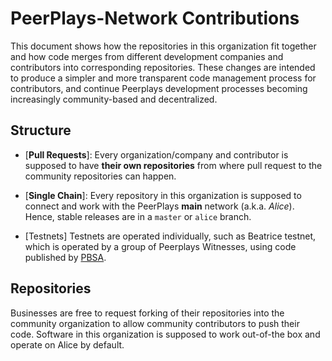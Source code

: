 # PeerPlays-Network Contributions

This document shows how the repositories in this organization fit
together and how code merges from different development companies and
contributors into corresponding repositories. These changes are
intended to produce a simpler and more transparent code management
process for contributors, and continue Peerplays development processes
becoming increasingly community-based and decentralized.

## Structure

* [**Pull Requests**]: Every organization/company and contributor is
  supposed to have **their own repositories** from where pull request to
  the community repositories can happen.

* [**Single Chain**]: Every repository in this organization is supposed
  to connect and work with the PeerPlays **main** network (a.k.a.
  *Alice*). Hence, stable releases are in a `master` or `alice` branch.

* [Testnets] Testnets are operated individually, such as Beatrice
  testnet, which is operated by a group of Peerplays Witnesses, using code
  published by [PBSA](https://github.com/PBSA/peerplays/tree/beatrice).

## Repositories

Businesses are free to request forking of their repositories into the
community organization to allow community contributors to push their
code. Software in this organization is supposed to work out-of-the box
and operate on Alice by default.
